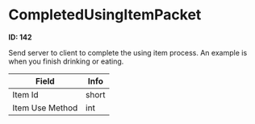 # CompletedUsingItemPacket

__ID: 142__

Send server to client to complete the using item process. An example is when you finish drinking or eating.

<table><thead><tr><th>Field</th><th>Info</th></tr></thead><tbody>
<tr><td>Item Id</td><td>short</td></tr>
<tr><td>Item Use Method</td><td>int</td></tr>
</tbody></table>